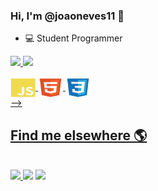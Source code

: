 ### Hi, I'm @joaoneves11 👋


- 💻 Student Programmer


 <div>
  <a href="https://github.com/joaoneves11">
  <img height="180em" src="https://github-readme-stats.vercel.app/api?username=joaoneves11&show_icons=true&theme=algolia&include_all_commits=true&count_private=true"/>
  <img height="180em" src="https://github-readme-stats.vercel.app/api/top-langs/?username=joaoneves11&layout=compact&langs_count=7&theme=algolia"/>
</div>
  
  <div style="display: inline_block"><br>
  <img align="center" alt="Rafa-Js" height="30" width="40" src="https://raw.githubusercontent.com/devicons/devicon/master/icons/javascript/javascript-plain.svg">
  <img align="center" alt="Rafa-HTML" height="30" width="40" src="https://raw.githubusercontent.com/devicons/devicon/master/icons/html5/html5-original.svg">
  <img align="center" alt="Rafa-CSS" height="30" width="40" src="https://raw.githubusercontent.com/devicons/devicon/master/icons/css3/css3-original.svg">

</div>
-->
  

  ## Find me elsewhere 🌎
  
<div>

  </br>
  <a href="https://instagram.com/_jnevess" target="_blank" ><img src="https://img.shields.io/badge/-Instagram-%23E4405F?style=for-the-badge&logo=instagram&logoColor=white" </a>
  <a href = "mailto:joaopedro.n@outlook.com.br" target="_blank"><img src="https://img.shields.io/badge/Microsoft_Outlook-0078D4?style=for-the-badge&logo=microsoft-outlook&logoColor=white" ></a>
  <a href="https://www.linkedin.com/in/jo%C3%A3o-neves-42342a199/" target="_blank"><img src="https://img.shields.io/badge/-LinkedIn-%230077B5?style=for-the-badge&logo=linkedin&logoColor=white" ></a> 
  
  </div>
